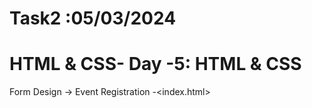 # Task2 :05/03/2024
# HTML & CSS- Day -5: HTML & CSS
 Form Design -> Event Registration -<index.html>